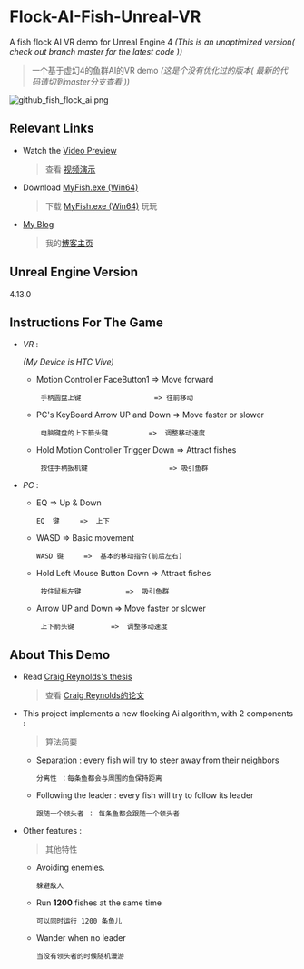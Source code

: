 # Flock-AI-Fish-Unreal-VR


A fish flock AI VR demo for Unreal Engine 4 *(This is an unoptimized version( check out branch master for the latest code ))*
> 一个基于虚幻4的鱼群AI的VR demo *(这是个没有优化过的版本( 最新的代码请切到master分支查看 ))*



![github_fish_flock_ai.png](https://ooo.0o0.ooo/2016/10/18/58060a188d281.png)

## Relevant Links 
* Watch the [Video Preview](http://v.youku.com/v_show/id_XMTc2NTM4MjkyMA==.html)

	> 查看 [视频演示](http://v.youku.com/v_show/id_XMTc2NTM4MjkyMA==.html) 

* Download [MyFish.exe (Win64)](http://pan.baidu.com/s/1qYbBrHU)

	> 下载  [MyFish.exe (Win64)](http://pan.baidu.com/s/1qYbBrHU) 玩玩 

* [My Blog](http://blog.csdn.net/nosix)

	> 我的[博客主页](http://blog.csdn.net/nosix)

## Unreal Engine Version
4.13.0

## Instructions For The Game 

- *VR* : 

	*(My Device is HTC Vive)*

	* Motion Controller FaceButton1 => Move forward

		` 手柄圆盘上键                  => 往前移动`

	* PC's KeyBoard Arrow UP and Down    => Move faster or slower

		` 电脑键盘的上下箭头键          =>  调整移动速度`

	* Hold Motion Controller Trigger Down     => Attract fishes

		` 按住手柄扳机键                    => 吸引鱼群`

- *PC* :

	* EQ        =>  Up & Down

		` EQ  键     =>  上下 `

	* WASD         =>  Basic movement 

		` WASD 键     =>  基本的移动指令(前后左右) `

	* Hold Left Mouse Button Down  =>  Attract fishes

		` 按住鼠标左键           =>  吸引鱼群`

	* Arrow UP and Down  =>  Move faster or slower

		` 上下箭头键         =>  调整移动速度`




## About This Demo

* Read [Craig Reynolds's thesis](http://www.red3d.com/cwr/boids/)  

	> 查看 [Craig Reynolds的论文](http://www.red3d.com/cwr/boids/) 

* This project implements a new flocking Ai algorithm, with 2 components : 

	> 算法简要

	* Separation : every fish will try to steer away from their neighbors 

		`分离性 ：每条鱼都会与周围的鱼保持距离 `

	* Following the leader : every fish will try to follow its leader

		`跟随一个领头者 ： 每条鱼都会跟随一个领头者`

* Other features :

	> 其他特性

	* Avoiding enemies.

		`躲避敌人`

	* Run **1200** fishes at the same time

		`可以同时运行 1200 条鱼儿`

	* Wander when no leader

		`当没有领头者的时候随机漫游`

